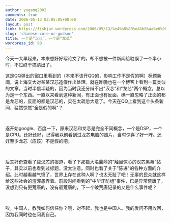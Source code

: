```yaml
---
author: yugang2002
comments: true
date: 2006-05-13 02:05:05+00:00
layout: post
link: https://fishjar.wordpress.com/2006/05/13/%e4%b8%80%e4%b8%aa%e6%98%af%e2%80%9c%e6%b1%89%e8%8a%af%e2%80%9d%ef%bc%8c%e4%b8%80%e4%b8%aa%e6%98%af%e2%80%9c%e9%be%99%e8%8a%af%e2%80%9d/
slug: 'chinese-core-or-godson'
title: 一个是“汉芯”，一个是“龙芯”
wordpress_id: 98
---
```


今天一大早起来，本来想好好写论文了的，却不想被一件新闻给耽误了一个半小时，不过终于搞清出了。




这是QQ弹出的窗口里看到的（本来不该开QQ的，影响工作不是假的啊）标题新闻，说上海交大对某某汉芯造假作出处理。就在昨晚也在一个博客上看到一篇类似的文章，当时半信半疑的，因为当时我还分辩不出"汉芯"和"龙芯"两个概念，总以为是一个东西。一直以来看到这种新闻，有正面也有反面，确一直忽略了正面的都是龙芯的，反面的都是汉芯的，实在太疏忽大意了。今天在QQ上看到这个头条新闻，猛然惊觉"全是假的啊"？




 




遂开始google、百度一下，原来汉芯和龙芯是完全不同概念，一个是DSP，一个是CPU。还好还好，记得我以前看到过龙芯电脑的照片，当时惊喜了好一阵。还好至少龙芯（应该）不是假的吧。




 




后又好奇查看了些汉芯的报道，看了下那篇大名鼎鼎的"触目惊心的汉芯黑幕"帖子，其实以前也看到过标题，没太注意。同时也看了关于"陈进"的各种方面的介绍。此时越看越气愤了，世界上存在这种人啊？也太无耻了吧！无辜的民众就这样给这些社会的渣滓愚弄着。前段时间看到的"中华牙防组"事件，已是异常荒唐了，没想到只有更荒唐的，没有最荒唐的，下一个破荒唐记录的又是什么事件呢？




 




唉，中国人，教我如何信任你？哦，对不起，我也是中国人。我的发问不用收回，因为我同时也在问我自己。
